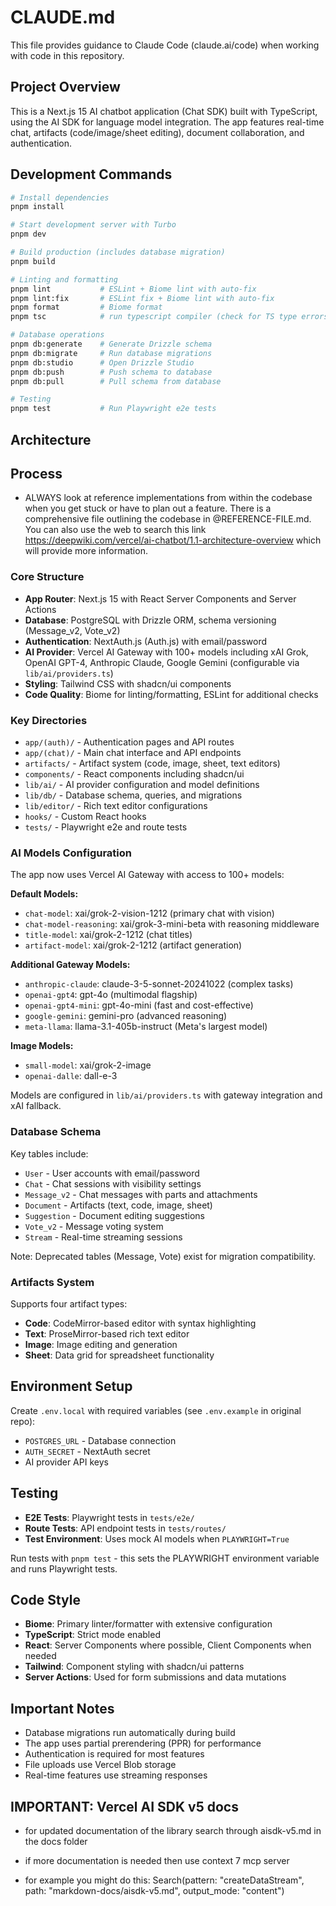# CLAUDE.md

This file provides guidance to Claude Code (claude.ai/code) when working with code in this repository.

## Project Overview

This is a Next.js 15 AI chatbot application (Chat SDK) built with TypeScript, using the AI SDK for language model integration. The app features real-time chat, artifacts (code/image/sheet editing), document collaboration, and authentication.

## Development Commands

```bash
# Install dependencies
pnpm install

# Start development server with Turbo
pnpm dev

# Build production (includes database migration)
pnpm build

# Linting and formatting
pnpm lint           # ESLint + Biome lint with auto-fix
pnpm lint:fix       # ESLint fix + Biome lint with auto-fix
pnpm format         # Biome format
pnpm tsc            # run typescript compiler (check for TS type errors)

# Database operations
pnpm db:generate    # Generate Drizzle schema
pnpm db:migrate     # Run database migrations
pnpm db:studio      # Open Drizzle Studio
pnpm db:push        # Push schema to database
pnpm db:pull        # Pull schema from database

# Testing
pnpm test           # Run Playwright e2e tests
```

## Architecture

## Process

- ALWAYS look at reference implementations from within the codebase when you get stuck or have to plan out a feature. There is a comprehensive file outlining the codebase in @REFERENCE-FILE.md. You can also use the web to search this link https://deepwiki.com/vercel/ai-chatbot/1.1-architecture-overview which will provide more information.

### Core Structure

- **App Router**: Next.js 15 with React Server Components and Server Actions
- **Database**: PostgreSQL with Drizzle ORM, schema versioning (Message_v2, Vote_v2)
- **Authentication**: NextAuth.js (Auth.js) with email/password
- **AI Provider**: Vercel AI Gateway with 100+ models including xAI Grok, OpenAI GPT-4, Anthropic Claude, Google Gemini (configurable via `lib/ai/providers.ts`)
- **Styling**: Tailwind CSS with shadcn/ui components
- **Code Quality**: Biome for linting/formatting, ESLint for additional checks

### Key Directories

- `app/(auth)/` - Authentication pages and API routes
- `app/(chat)/` - Main chat interface and API endpoints
- `artifacts/` - Artifact system (code, image, sheet, text editors)
- `components/` - React components including shadcn/ui
- `lib/ai/` - AI provider configuration and model definitions
- `lib/db/` - Database schema, queries, and migrations
- `lib/editor/` - Rich text editor configurations
- `hooks/` - Custom React hooks
- `tests/` - Playwright e2e and route tests

### AI Models Configuration

The app now uses Vercel AI Gateway with access to 100+ models:

**Default Models:**

- `chat-model`: xai/grok-2-vision-1212 (primary chat with vision)
- `chat-model-reasoning`: xai/grok-3-mini-beta with reasoning middleware
- `title-model`: xai/grok-2-1212 (chat titles)
- `artifact-model`: xai/grok-2-1212 (artifact generation)

**Additional Gateway Models:**

- `anthropic-claude`: claude-3-5-sonnet-20241022 (complex tasks)
- `openai-gpt4`: gpt-4o (multimodal flagship)
- `openai-gpt4-mini`: gpt-4o-mini (fast and cost-effective)
- `google-gemini`: gemini-pro (advanced reasoning)
- `meta-llama`: llama-3.1-405b-instruct (Meta's largest model)

**Image Models:**

- `small-model`: xai/grok-2-image
- `openai-dalle`: dall-e-3

Models are configured in `lib/ai/providers.ts` with gateway integration and xAI fallback.

### Database Schema

Key tables include:

- `User` - User accounts with email/password
- `Chat` - Chat sessions with visibility settings
- `Message_v2` - Chat messages with parts and attachments
- `Document` - Artifacts (text, code, image, sheet)
- `Suggestion` - Document editing suggestions
- `Vote_v2` - Message voting system
- `Stream` - Real-time streaming sessions

Note: Deprecated tables (Message, Vote) exist for migration compatibility.

### Artifacts System

Supports four artifact types:

- **Code**: CodeMirror-based editor with syntax highlighting
- **Text**: ProseMirror-based rich text editor
- **Image**: Image editing and generation
- **Sheet**: Data grid for spreadsheet functionality

## Environment Setup

Create `.env.local` with required variables (see `.env.example` in original repo):

- `POSTGRES_URL` - Database connection
- `AUTH_SECRET` - NextAuth secret
- AI provider API keys

## Testing

- **E2E Tests**: Playwright tests in `tests/e2e/`
- **Route Tests**: API endpoint tests in `tests/routes/`
- **Test Environment**: Uses mock AI models when `PLAYWRIGHT=True`

Run tests with `pnpm test` - this sets the PLAYWRIGHT environment variable and runs Playwright tests.

## Code Style

- **Biome**: Primary linter/formatter with extensive configuration
- **TypeScript**: Strict mode enabled
- **React**: Server Components where possible, Client Components when needed
- **Tailwind**: Component styling with shadcn/ui patterns
- **Server Actions**: Used for form submissions and data mutations

## Important Notes

- Database migrations run automatically during build
- The app uses partial prerendering (PPR) for performance
- Authentication is required for most features
- File uploads use Vercel Blob storage
- Real-time features use streaming responses

## IMPORTANT: Vercel AI SDK v5 docs

- for updated documentation of the library search through aisdk-v5.md in the docs folder
- if more documentation is needed then use context 7 mcp server

- for example you might do this:
  Search(pattern: "createDataStream", path: "markdown-docs/aisdk-v5.md", output_mode: "content")
